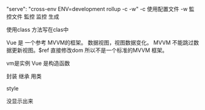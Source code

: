 "serve": "cross-env ENV=development rollup -c -w"  -c 使用配置文件 -w 監控文件 監控 监控
生成

使用class 方法写在clas中

Vue 是 一个参考 MVVM的框架。 数据视图，视图数据变化。 MVVM 不能跳过数据更新视图。$ref 直接修改dom 所以不是一个标准的MVVM 框架。

vm是实例  Vue 是构造函数

封装 继承 用类

style

没显示出来